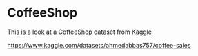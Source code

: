 # CoffeeShop
This is a look at a CoffeeShop dataset from Kaggle

https://www.kaggle.com/datasets/ahmedabbas757/coffee-sales

